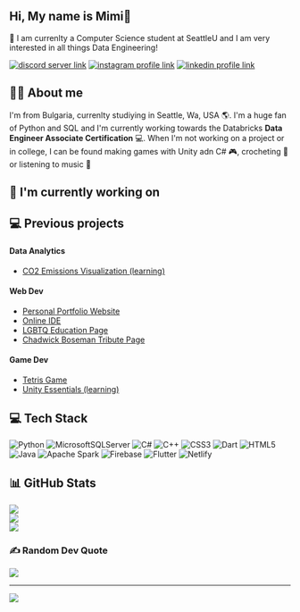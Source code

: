 ## Hi, My name is Mimi👋 

🌟 I am currenlty a Computer Science student at SeattleU and I am very interested in all things Data Engineering!

[![discord server link](https://img.shields.io/badge/Discord-7289DA?style=for-the-badge&logo=discord&logoColor=white)](https://discord.gg/688748696493359158)
[![instagram profile link](https://img.shields.io/badge/Instagram-E4405F?style=for-the-badge&logo=instagram&logoColor=white)](https://instagram.com/mimii_miteva)
[![linkedin profile link](https://img.shields.io/badge/LinkedIn-0077B5?style=for-the-badge&logo=linkedin&logoColor=white)](https://www.linkedin.com/in/maria-i-miteva/)

## 🙋‍♂️ About me

I'm from Bulgaria, currenlty studiying in Seattle, Wa, USA 🌎. I'm a huge fan of Python and SQL and I'm currently working towards the Databricks **Data Engineer Associate Certification** 💻.
When I'm not working on a project or in college, I can be found making games with Unity adn C# :video_game:, crocheting 🎀 or listening to music :musical_note:

## 🔭 I'm currently working on

## 💻 Previous projects

#### Data Analytics

- [CO2 Emissions Visualization (learning)](https://github.com/MimiM03/CO2-Emissions-Visualizaion)

#### Web Dev

- [Personal Portfolio Website](https://github.com/MimiM03/personal-portfolio)
- [Online IDE](https://github.com/MimiM03/Code-Together)
- [LGBTQ Education Page](https://github.com/MimiM03/lgbt-page)
- [Chadwick Boseman Tribute Page](https://github.com/MimiM03/chadwickboseman-tribute)

#### Game Dev

- [Tetris Game](https://github.com/MimiM03/Tetris-Live-Demo)
- [Unity Essentials (learning)](https://github.com/MimiM03/Unity-Essentials)

## 💻 Tech Stack

![Python](https://img.shields.io/badge/python-3670A0?style=for-the-badge&logo=python&logoColor=ffdd54) ![MicrosoftSQLServer](https://img.shields.io/badge/Microsoft%20SQL%20Server-CC2927?style=for-the-badge&logo=microsoft%20sql%20server&logoColor=white) ![C#](https://img.shields.io/badge/c%23-%23239120.svg?style=for-the-badge&logo=csharp&logoColor=white) ![C++](https://img.shields.io/badge/c++-%2300599C.svg?style=for-the-badge&logo=c%2B%2B&logoColor=white) ![CSS3](https://img.shields.io/badge/css3-%231572B6.svg?style=for-the-badge&logo=css3&logoColor=white) ![Dart](https://img.shields.io/badge/dart-%230175C2.svg?style=for-the-badge&logo=dart&logoColor=white) ![HTML5](https://img.shields.io/badge/html5-%23E34F26.svg?style=for-the-badge&logo=html5&logoColor=white) ![Java](https://img.shields.io/badge/java-%23ED8B00.svg?style=for-the-badge&logo=openjdk&logoColor=white) ![Apache Spark](https://img.shields.io/badge/Apache%20Spark-FDEE21?style=for-the-badge&logo=apachespark&logoColor=black) ![Firebase](https://img.shields.io/badge/firebase-a08021?style=for-the-badge&logo=firebase&logoColor=ffcd34) ![Flutter](https://img.shields.io/badge/Flutter-%2302569B.svg?style=for-the-badge&logo=Flutter&logoColor=white) ![Netlify](https://img.shields.io/badge/netlify-%23000000.svg?style=for-the-badge&logo=netlify&logoColor=#00C7B7)

## 📊 GitHub Stats

![](https://github-readme-stats.vercel.app/api?username=MimiM03&theme=transparent&hide_border=false&include_all_commits=false&count_private=false)<br/>
![](https://nirzak-streak-stats.vercel.app/?user=MimiM03&theme=transparent&hide_border=false)<br/>
![](https://github-readme-stats.vercel.app/api/top-langs/?username=MimiM03&theme=transparent&hide_border=false&include_all_commits=false&count_private=false&layout=compact)

### ✍️ Random Dev Quote

![](https://quotes-github-readme.vercel.app/api?type=horizontal&theme=radical)

---
[![](https://visitcount.itsvg.in/api?id=MimiM03&icon=0&color=0)](https://visitcount.itsvg.in)

<!-- Proudly created with GPRM ( https://gprm.itsvg.in ) -->
